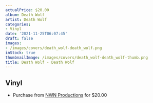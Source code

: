 ```yaml
---
actualPrice: $20.00
album: Death Wolf
artist: Death Wolf
categories:
- Vinyl
date: '2021-11-25T06:07:45'
draft: false
images:
- /images/covers/death_wolf-death_wolf.png
inStock: true
thumbnailImage: /images/covers/death_wolf-death_wolf-thumb.png
title: Death Wolf - Death Wolf
---
```


## Vinyl
* Purchase from [NWN Productions](http://shop.nwnprod.com/index.php?route=product/product&path=75&product_id=18580&sort=pd.name&order=ASC) for $20.00
